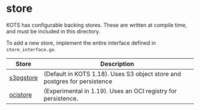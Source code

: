 # store

KOTS has configurable backing stores. 
These are written at compile time, and must be included in this directory.

To add a new store, implement the entire interface defined in `store_interface.go`.


| Store | Description | 
|-------|-------------|
| [s3pgstore](.) | (Default in KOTS 1.18). Uses S3 object store and postgres for persistence |
| [ocistore](.) | (Experimental in 1.19). Uses an OCI registry for persistence. |
